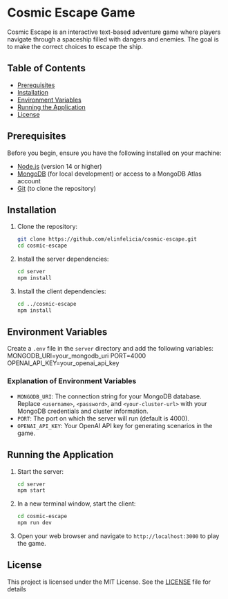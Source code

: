 # Cosmic Escape Game

Cosmic Escape is an interactive text-based adventure game where players navigate through a spaceship filled with dangers and enemies. The goal is to make the correct choices to escape the ship.

## Table of Contents

- [Prerequisites](#prerequisites)
- [Installation](#installation)
- [Environment Variables](#environment-variables)
- [Running the Application](#running-the-application)
- [License](#license)

## Prerequisites

Before you begin, ensure you have the following installed on your machine:

- [Node.js](https://nodejs.org/) (version 14 or higher)
- [MongoDB](https://www.mongodb.com/) (for local development) or access to a MongoDB Atlas account
- [Git](https://git-scm.com/) (to clone the repository)

## Installation

1. Clone the repository:

   ```bash
   git clone https://github.com/elinfelicia/cosmic-escape.git
   cd cosmic-escape
   ```

2. Install the server dependencies:

   ```bash
   cd server
   npm install
   ```

3. Install the client dependencies:

   ```bash
   cd ../cosmic-escape
   npm install
   ```

## Environment Variables

Create a `.env` file in the `server` directory and add the following variables:
MONGODB_URI=your_mongodb_uri
PORT=4000
OPENAI_API_KEY=your_openai_api_key

### Explanation of Environment Variables

- `MONGODB_URI`: The connection string for your MongoDB database. Replace `<username>`, `<password>`, and `<your-cluster-url>` with your MongoDB credentials and cluster information.
- `PORT`: The port on which the server will run (default is 4000).
- `OPENAI_API_KEY`: Your OpenAI API key for generating scenarios in the game.

## Running the Application

1. Start the server:

   ```bash
   cd server
   npm start
   ```

2. In a new terminal window, start the client:

   ```bash
   cd cosmic-escape
   npm run dev
   ```

3. Open your web browser and navigate to `http://localhost:3000` to play the game.

## License

This project is licensed under the MIT License. See the [LICENSE](LICENSE) file for details
